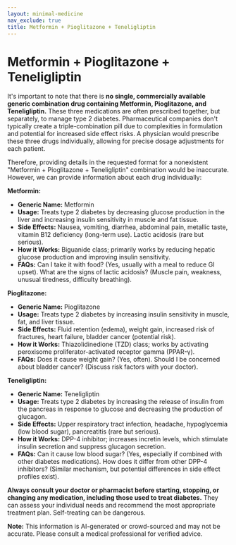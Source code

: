 ```yaml
---
layout: minimal-medicine
nav_exclude: true
title: Metformin + Pioglitazone + Teneligliptin
---
```


# Metformin + Pioglitazone + Teneligliptin

It's important to note that there is **no single, commercially available generic combination drug containing Metformin, Pioglitazone, and Teneligliptin.**  These three medications are often prescribed together, but separately, to manage type 2 diabetes.  Pharmaceutical companies don't typically create a triple-combination pill due to complexities in formulation and potential for increased side effect risks.  A physician would prescribe these three drugs individually, allowing for precise dosage adjustments for each patient.

Therefore, providing details in the requested format for a nonexistent "Metformin + Pioglitazone + Teneligliptin" combination would be inaccurate.  However, we can provide information about each drug individually:

**Metformin:**

* **Generic Name:** Metformin
* **Usage:**  Treats type 2 diabetes by decreasing glucose production in the liver and increasing insulin sensitivity in muscle and fat tissue.
* **Side Effects:** Nausea, vomiting, diarrhea, abdominal pain, metallic taste, vitamin B12 deficiency (long-term use).  Lactic acidosis (rare but serious).
* **How it Works:**  Biguanide class; primarily works by reducing hepatic glucose production and improving insulin sensitivity.
* **FAQs:**  Can I take it with food? (Yes, usually with a meal to reduce GI upset).  What are the signs of lactic acidosis? (Muscle pain, weakness, unusual tiredness, difficulty breathing).


**Pioglitazone:**

* **Generic Name:** Pioglitazone
* **Usage:** Treats type 2 diabetes by increasing insulin sensitivity in muscle, fat, and liver tissue.
* **Side Effects:** Fluid retention (edema), weight gain, increased risk of fractures, heart failure, bladder cancer (potential risk).
* **How it Works:** Thiazolidinedione (TZD) class; works by activating peroxisome proliferator-activated receptor gamma (PPAR-γ).
* **FAQs:** Does it cause weight gain? (Yes, often).  Should I be concerned about bladder cancer? (Discuss risk factors with your doctor).


**Teneligliptin:**

* **Generic Name:** Teneligliptin
* **Usage:** Treats type 2 diabetes by increasing the release of insulin from the pancreas in response to glucose and decreasing the production of glucagon.
* **Side Effects:**  Upper respiratory tract infection, headache, hypoglycemia (low blood sugar), pancreatitis (rare but serious).
* **How it Works:** DPP-4 inhibitor; increases incretin levels, which stimulate insulin secretion and suppress glucagon secretion.
* **FAQs:** Can it cause low blood sugar? (Yes, especially if combined with other diabetes medications).  How does it differ from other DPP-4 inhibitors? (Similar mechanism, but potential differences in side effect profiles exist).


**Always consult your doctor or pharmacist before starting, stopping, or changing any medication, including those used to treat diabetes.** They can assess your individual needs and recommend the most appropriate treatment plan.  Self-treating can be dangerous.


**Note:** This information is AI-generated or crowd-sourced and may not be accurate. Please consult a medical professional for verified advice.